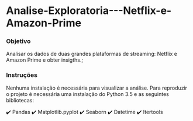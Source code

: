 # Analise-Exploratoria---Netflix-e-Amazon-Prime
### Objetivo
 
 Analisar os dados de duas grandes plataformas de streaming: Netflix e Amazon Prime e obter insigths.;


### Instruções

Nenhuma instalação é necessária para visualizar a análise. Para reproduzir o projeto é necessária uma instalação do Python 3.5 e as seguintes bibliotecas:

</a>✔️ Pandas
</a>✔️ Matplotlib.pyplot
</a>✔️ Seaborn
</a>✔️ Datetime
</a>✔️ Itertools
